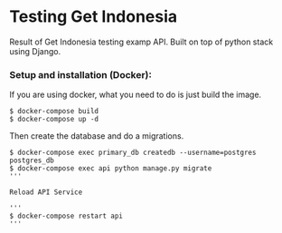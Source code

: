 # Testing Get Indonesia

Result of Get Indonesia testing examp API.
Built on top of python stack using Django.

    
### Setup and installation (Docker):
    
If you are using docker, what you need to do is just build the image.
    
```
$ docker-compose build
$ docker-compose up -d
```
    
Then create the database and do a migrations.
    
```
$ docker-compose exec primary_db createdb --username=postgres postgres_db
$ docker-compose exec api python manage.py migrate
'''

Reload API Service

'''
$ docker-compose restart api
'''
